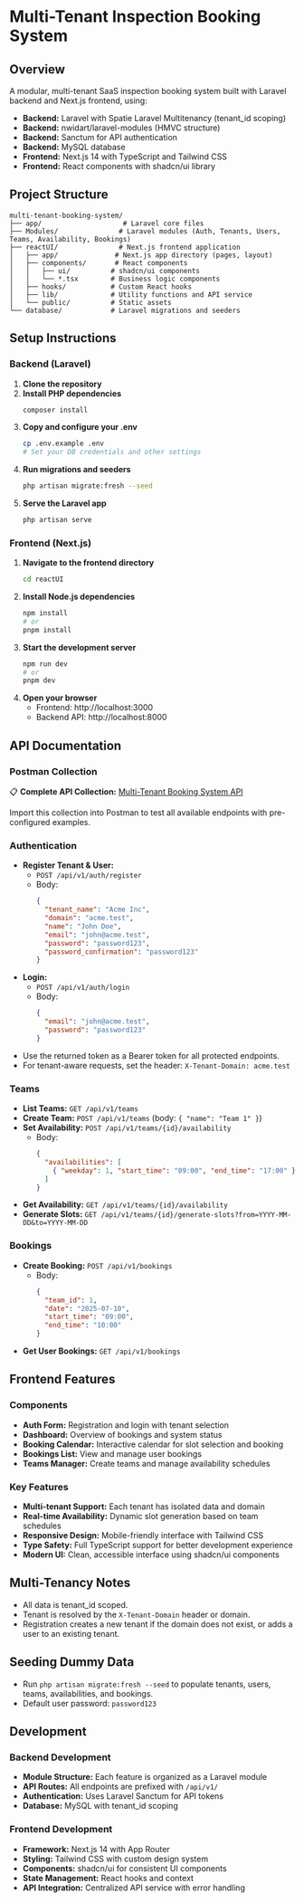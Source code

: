# Multi-Tenant Inspection Booking System

## Overview
A modular, multi-tenant SaaS inspection booking system built with Laravel backend and Next.js frontend, using:
- **Backend:** Laravel with Spatie Laravel Multitenancy (tenant_id scoping)
- **Backend:** nwidart/laravel-modules (HMVC structure)
- **Backend:** Sanctum for API authentication
- **Backend:** MySQL database
- **Frontend:** Next.js 14 with TypeScript and Tailwind CSS
- **Frontend:** React components with shadcn/ui library

## Project Structure
```
multi-tenant-booking-system/
├── app/                    # Laravel core files
├── Modules/               # Laravel modules (Auth, Tenants, Users, Teams, Availability, Bookings)
├── reactUI/               # Next.js frontend application
│   ├── app/              # Next.js app directory (pages, layout)
│   ├── components/       # React components
│   │   ├── ui/          # shadcn/ui components
│   │   └── *.tsx        # Business logic components
│   ├── hooks/           # Custom React hooks
│   ├── lib/             # Utility functions and API service
│   └── public/          # Static assets
└── database/            # Laravel migrations and seeders
```

## Setup Instructions

### Backend (Laravel)

1. **Clone the repository**
2. **Install PHP dependencies**
   ```bash
   composer install
   ```
3. **Copy and configure your .env**
   ```bash
   cp .env.example .env
   # Set your DB credentials and other settings
   ```
4. **Run migrations and seeders**
   ```bash
   php artisan migrate:fresh --seed
   ```
5. **Serve the Laravel app**
   ```bash
   php artisan serve
   ```

### Frontend (Next.js)

1. **Navigate to the frontend directory**
   ```bash
   cd reactUI
   ```
2. **Install Node.js dependencies**
   ```bash
   npm install
   # or
   pnpm install
   ```
3. **Start the development server**
   ```bash
   npm run dev
   # or
   pnpm dev
   ```
4. **Open your browser**
   - Frontend: http://localhost:3000
   - Backend API: http://localhost:8000

## API Documentation

### Postman Collection
📋 **Complete API Collection:** [Multi-Tenant Booking System API](https://www.postman.com/yasohero12/apes/collection/tqdkh4g/booking-system?action=share&creator=27686028)

Import this collection into Postman to test all available endpoints with pre-configured examples.

### Authentication
- **Register Tenant & User:**
  - `POST /api/v1/auth/register`
  - Body:
    ```json
    {
      "tenant_name": "Acme Inc",
      "domain": "acme.test",
      "name": "John Doe",
      "email": "john@acme.test",
      "password": "password123",
      "password_confirmation": "password123"
    }
    ```
- **Login:**
  - `POST /api/v1/auth/login`
  - Body:
    ```json
    {
      "email": "john@acme.test",
      "password": "password123"
    }
    ```
- Use the returned token as a Bearer token for all protected endpoints.
- For tenant-aware requests, set the header: `X-Tenant-Domain: acme.test`

### Teams
- **List Teams:** `GET /api/v1/teams`
- **Create Team:** `POST /api/v1/teams` (body: `{ "name": "Team 1" }`)
- **Set Availability:** `POST /api/v1/teams/{id}/availability`
  - Body:
    ```json
    {
      "availabilities": [
        { "weekday": 1, "start_time": "09:00", "end_time": "17:00" }
      ]
    }
    ```
- **Get Availability:** `GET /api/v1/teams/{id}/availability`
- **Generate Slots:** `GET /api/v1/teams/{id}/generate-slots?from=YYYY-MM-DD&to=YYYY-MM-DD`

### Bookings
- **Create Booking:** `POST /api/v1/bookings`
  - Body:
    ```json
    {
      "team_id": 1,
      "date": "2025-07-10",
      "start_time": "09:00",
      "end_time": "10:00"
    }
    ```
- **Get User Bookings:** `GET /api/v1/bookings`

## Frontend Features

### Components
- **Auth Form:** Registration and login with tenant selection
- **Dashboard:** Overview of bookings and system status
- **Booking Calendar:** Interactive calendar for slot selection and booking
- **Bookings List:** View and manage user bookings
- **Teams Manager:** Create teams and manage availability schedules

### Key Features
- **Multi-tenant Support:** Each tenant has isolated data and domain
- **Real-time Availability:** Dynamic slot generation based on team schedules
- **Responsive Design:** Mobile-friendly interface with Tailwind CSS
- **Type Safety:** Full TypeScript support for better development experience
- **Modern UI:** Clean, accessible interface using shadcn/ui components

## Multi-Tenancy Notes
- All data is tenant_id scoped.
- Tenant is resolved by the `X-Tenant-Domain` header or domain.
- Registration creates a new tenant if the domain does not exist, or adds a user to an existing tenant.

## Seeding Dummy Data
- Run `php artisan migrate:fresh --seed` to populate tenants, users, teams, availabilities, and bookings.
- Default user password: `password123`

## Development

### Backend Development
- **Module Structure:** Each feature is organized as a Laravel module
- **API Routes:** All endpoints are prefixed with `/api/v1/`
- **Authentication:** Uses Laravel Sanctum for API tokens
- **Database:** MySQL with tenant_id scoping

### Frontend Development
- **Framework:** Next.js 14 with App Router
- **Styling:** Tailwind CSS with custom design system
- **Components:** shadcn/ui for consistent UI components
- **State Management:** React hooks and context
- **API Integration:** Centralized API service with error handling
